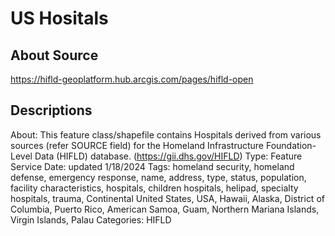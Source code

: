 # US Hositals 

## About Source
https://hifld-geoplatform.hub.arcgis.com/pages/hifld-open 

## Descriptions
About: This feature class/shapefile contains Hospitals derived from various sources (refer SOURCE field) for the Homeland Infrastructure Foundation-Level Data (HIFLD) database. (https://gii.dhs.gov/HIFLD)
Type: Feature Service 
Date: updated 1/18/2024 
Tags: homeland security, homeland defense, emergency response, name, address, type, status, population, facility characteristics, hospitals, children hospitals, helipad, specialty hospitals, trauma, Continental United States, USA, Hawaii, Alaska, District of Columbia, Puerto Rico, American Samoa, Guam, Northern Mariana Islands, Virgin Islands, Palau
Categories: HIFLD
